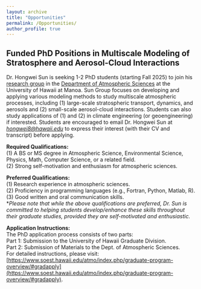 ```yaml
---
layout: archive
title: "Opportunities"
permalink: /Opportunities/
author_profile: true
---
```


Funded PhD Positions in Multiscale Modeling of Stratosphere and Aerosol-Cloud Interactions
--

Dr. Hongwei Sun is seeking 1-2 PhD students (starting Fall 2025) to join his [research group](https://hongwei8sun.github.io/) in the [Department of Atmospheric Sciences](https://www.soest.hawaii.edu/atmo/index.php/2023/10/31/oceanography-atmospheric-sciences-more-highly-ranked-for-program-excellence/) at the University of Hawaii at Manoa. Sun Group focuses on developing and applying various modeling methods to study multiscale atmospheric processes, including (1) large-scale stratospheric transport, dynamics, and aerosols and (2) small-scale aerosol-cloud interactions. Students can also study applications of (1) and (2) in climate engineering (or geoengineering) if interested. Students are encouraged to email Dr. Hongwei Sun at *hongwei8@hawaii.edu* to express their interest (with their CV and transcript) before applying. <br />

**Required Qualifications:** <br />
(1) A BS or MS degree in Atmospheric Science, Environmental Science, Physics, Math, Computer Science, or a related field. <br />
(2) Strong self-motivation and enthusiasm for atmospheric sciences. <br />

**Preferred Qualifications:** <br />
(1) Research experience in atmospheric sciences. <br />
(2) Proficiency in programming languages (e.g., Fortran, Python, Matlab, R). <br />
(3) Good written and oral communication skills. <br />
**Please note that while the above qualifications are preferred, Dr. Sun is committed to helping students develop/enhance these skills throughout their graduate studies, provided they are self-motivated and enthusiastic.* <br />

**Application Instructions:** <br />
The PhD application process consists of two parts: <br />
Part 1: Submission to the University of Hawaii Graduate Division. <br />
Part 2: Submission of Materials to the Dept. of Atmospheric Sciences. <br />
For detailed instructions, please visit: [https://www.soest.hawaii.edu/atmo/index.php/graduate-program-overview/#gradapply](https://www.soest.hawaii.edu/atmo/index.php/graduate-program-overview/#gradapply). <br />

